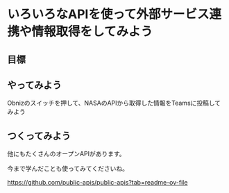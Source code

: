 # いろいろなAPIを使って外部サービス連携や情報取得をしてみよう

## 目標



## やってみよう

Obnizのスイッチを押して、NASAのAPIから取得した情報をTeamsに投稿してみよう





## つくってみよう

他にもたくさんのオープンAPIがあります。

今まで学んだことも使ってみてくださいね。

https://github.com/public-apis/public-apis?tab=readme-ov-file


